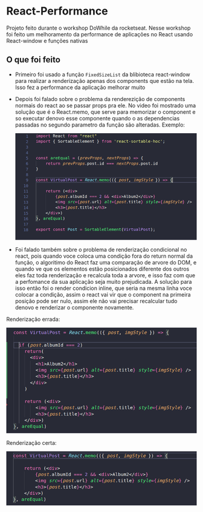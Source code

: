# React-Performance
Projeto feito durante o workshop DoWhile da rocketseat. Nesse workshop foi feito um melhoramento da performance de aplicações no React usando React-window e funções nativas

## O que foi feito

  - Primeiro foi usado a função `FixedSizeList` da blibioteca react-window para realizar a renderização apenas dos components que estão na tela. 
  Isso fez a performance da aplicação melhorar muito
  
  - Depois foi falado sobre o problema da renderezição de components normais do react ao se passar props pra ele. No video foi mostrado uma solução que é
  o React.memo, que serve para memorizar o component e so executar denovo esse componente quando o as dependencias passadas no segundo parametro da função
  são alteradas. Exemplo:
  
    <img src="./exemplo1.png" />
  
  - Foi falado também sobre o problema de renderização condicional no react, pois quando voce coloca uma condição fora do return normal da função, o algoritimo do React faz uma comparação de arvore do DOM, e quando ve que os elementos estão posicionados diferente dos outros eles faz toda renderização e recalcula toda a arvore, e isso faz com
  que a perfomance da sua aplicação seja muito prejudicada. A solução para isso então foi o render condicion inline, que seria na mesma linha voce colocar
  a condição, assim o react vai vir que o component na primeira posição pode ser nulo, assim ele não vai precisar recalcular tudo denovo e renderizar o componente
  novamente.
  
  Renderização errada: 
  
   <img src="./renderErrado.png" />
  
  
  Renderização certa:
  
   <img src="./renderCerta.png" />
